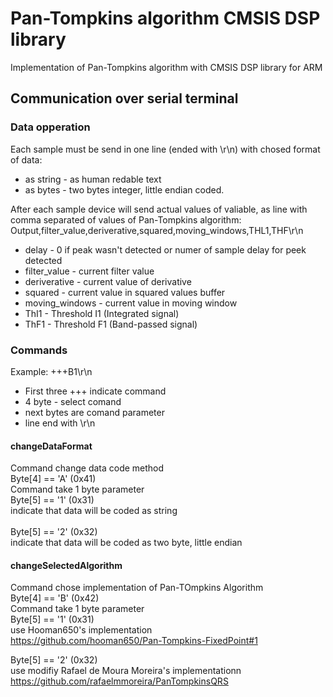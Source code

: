 # Pan-Tompkins algorithm CMSIS DSP library
 Implementation of Pan-Tompkins algorithm with CMSIS DSP library for ARM

## Communication over serial terminal
### Data opperation
Each sample must be send in one line (ended with \r\n) with chosed format of data: <BR/>
- as string - as human redable text
- as bytes - two bytes integer, little endian coded.

After each sample device will send actual values of valiable, as line with comma separated of values of Pan-Tompkins algorithm:
Output,filter_value,deriverative,squared,moving_windows,THL1,THF\r\n
- delay - 0 if peak wasn't detected or numer of sample delay for peek detected
- filter_value - current filter value
- deriverative - current value of derivative
- squared - current value in squared values buffer 
- moving_windows - current value in moving window
- ThI1 - Threshold I1 (Integrated signal)
- ThF1 - Threshold F1 (Band-passed signal)

### Commands
Example:
+++B1\r\n
- First three +++ indicate command
- 4 byte - select comand
- next bytes are comand parameter
- line end with \r\n

#### changeDataFormat
Command change data code method<BR/>
Byte[4] == 'A' (0x41)<BR/>
Command take 1 byte parameter<BR/>
Byte[5] == '1' (0x31)<BR/>
indicate that data will be coded as string<BR/>
<BR/>
Byte[5] == '2' (0x32)<BR/>
indicate that data will be coded as two byte, little endian<BR/>

#### changeSelectedAlgorithm
Command chose implementation of Pan-TOmpkins Algorithm<BR/>
Byte[4] == 'B' (0x42)<BR/>
Command take 1 byte parameter<BR/>
Byte[5] == '1' (0x31)<BR/>
use Hooman650's implementation<BR/>
https://github.com/hooman650/Pan-Tompkins-FixedPoint#1<BR/>

Byte[5] == '2' (0x32)<BR/>
use modifiy Rafael de Moura Moreira's implementationn<BR/>
https://github.com/rafaelmmoreira/PanTompkinsQRS<BR/>